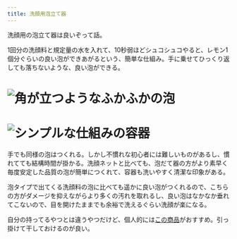 ```yaml
---
title: 洗顔用泡立て器
---
```

洗顔用の泡立て器は良いぞって話。

1回分の洗顔料と規定量の水を入れて、10秒弱ほどシュコシュコやると、レモン1個分ぐらいの良い泡ができあがるという、簡単な仕組み。手に乗せてひっくり返しても落ちないような、良い泡ができる。

![](https://lh4.googleusercontent.com/epg4h_TzdRKS6A29uPU1Jyb11eLpFKEE3DlBbLMjrapuhmNknK-zx34jon2XXaQdftbDTxvVJZuPyiacxcMDOy6-V5rFbLiVWitVAMM5wx-7s_2tTaYvICbIGnZtRs6NyYPxZ2TZSELlPlmjO9D9yxk-uGbHerFHzsWpsS-MhVTQeJBjErOZl9cW "角が立つようなふかふかの泡")
===============================================================================================================================================================================================================================================

![](https://lh6.googleusercontent.com/Vb41QnbGh-yUpJvHLaOJwicN2ekOJ_FVEHdTAm82o0cfxpujW5AQa8PBAKW3LuuOmTHCNTdeJLLGwNkb9XJBUN9dyAUEXu-rGakbUK6FOBi0GXjn2CW9CZoXmofuYIGDDw3zZlRaGkOjBbqabN5lh9lhmTqCocVOdANDvwfu3MvEOA3H7cW-VIKf "シンプルな仕組みの容器")
=============================================================================================================================================================================================================================================

手でも同様の泡はつくれる。しかし不慣れな初心者には難しいものがあるし、慣れてても結構時間が掛かる。洗顔ネットと比べても、泡だて器の方がより素早く毎度安定した品質の泡が簡単につくれて、容器も洗いやすく清潔な印象がある。

泡タイプで出てくる洗顔料の泡に比べても遥かに良い泡がつくれるので、こちらの方がダメージを抑えながらより多くの汚れを取れるし、良い泡はなかなか垂れてこないので、目を開けたままでも余裕で洗えるぐらい洗顔が楽になる。

自分の持ってるやつとは違うやつだけど、個人的には[この商品](https://www.amazon.co.jp/dp/B09KMP9GDN)がおすすめ。引っ掛けて干しておけるのが良い。
